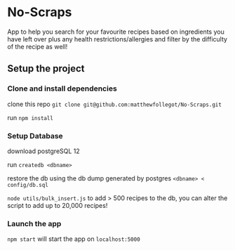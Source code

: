 # No-Scraps

App to help you search for your favourite recipes based on ingredients you have left over plus any health restrictions/allergies and filter by the difficulty of the recipe as well!

## Setup the project


### Clone and install dependencies

clone this repo `git clone git@github.com:matthewfollegot/No-Scraps.git`

run `npm install`

### Setup Database

download postgreSQL 12

run `createdb <dbname>`

restore the db using the db dump generated by postgres `<dbname> < config/db.sql`

`node utils/bulk_insert.js` to add > 500 recipes to the db, you can alter the script to add up to 20,000 recipes!

### Launch the app

`npm start` will start the app on `localhost:5000`
